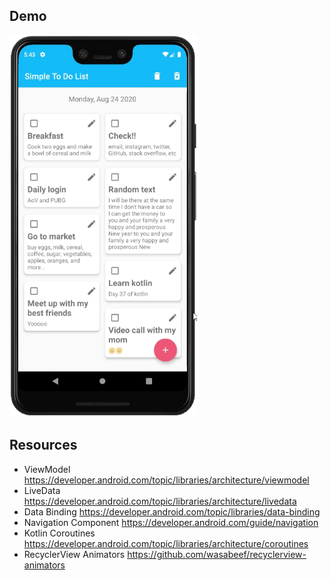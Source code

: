 ## Demo
<img src="demo/demo-todo.gif" width="300" />

## Resources
- ViewModel
  https://developer.android.com/topic/libraries/architecture/viewmodel
- LiveData
  https://developer.android.com/topic/libraries/architecture/livedata
- Data Binding
  https://developer.android.com/topic/libraries/data-binding
- Navigation Component
  https://developer.android.com/guide/navigation
- Kotlin Coroutines
  https://developer.android.com/topic/libraries/architecture/coroutines
- RecyclerView Animators
  https://github.com/wasabeef/recyclerview-animators
